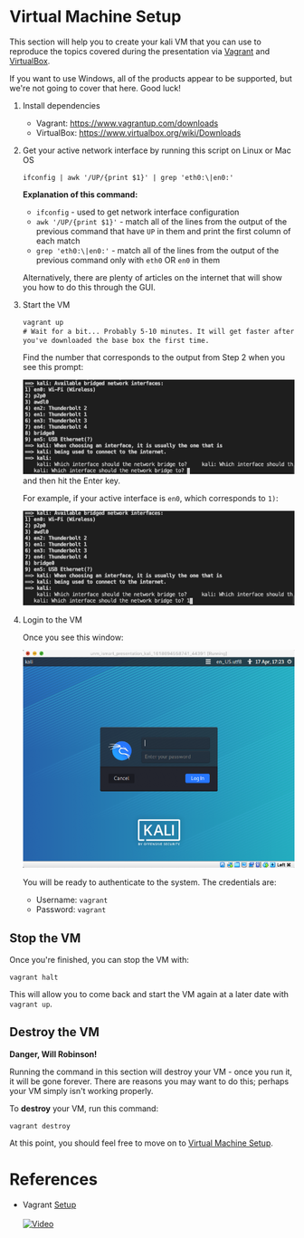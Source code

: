 # Virtual Machine Setup
This section will help you to create your kali VM that you can use to reproduce the topics covered during the presentation via [Vagrant](https://www.vagrantup.com/) and [VirtualBox](https://www.virtualbox.org/). 

If you want to use Windows, all of the products appear to be supported, but we're not going to cover that here. Good luck!
1. Install dependencies
   * Vagrant: https://www.vagrantup.com/downloads
   * VirtualBox: https://www.virtualbox.org/wiki/Downloads

2. Get your active network interface by running this script on Linux or Mac OS
   ```
   ifconfig | awk '/UP/{print $1}' | grep 'eth0:\|en0:'
   ```
   **Explanation of this command:**
   * `ifconfig` - used to get network interface configuration
   * `awk '/UP/{print $1}'` - match all of the lines from the output of the previous command that have `UP` in them and print the first column of each match
   * `grep 'eth0:\|en0:'` - match all of the lines from the output of the previous command only with `eth0` OR `en0` in them

   Alternatively, there are plenty of articles on the internet that will show you how to do this through the GUI.

3. Start the VM
    ```
    vagrant up
    # Wait for a bit... Probably 5-10 minutes. It will get faster after you've downloaded the base box the first time. 
    ```
    Find the number that corresponds to the output from Step 2 when you see this prompt:

    ![](images/vagrant_question.png)  
    and then hit the Enter key.

    For example, if your active interface is `en0`, which corresponds to `1)`:

    ![](images/answer_vagrant_question.png)

4. Login to the VM
  
   Once you see this window:

   ![](images/login_prompt.png)

   You will be ready to authenticate to the system. The credentials are:
   * Username: `vagrant`
   * Password: `vagrant`

## Stop the VM
Once you're finished, you can stop the VM with:
```
vagrant halt
```
This will allow you to come back and start the VM again at a later date with `vagrant up`.

## Destroy the VM
**Danger, Will Robinson!**

Running the command in this section will destroy your VM - once you run it, it will be gone forever. There are reasons you may want to do this; perhaps your VM simply isn't working properly. 

To **destroy** your VM, run this command:
```
vagrant destroy
```

At this point, you should feel free to move on to [Virtual Machine Setup](1_vm_setup.md).

# References

* Vagrant [Setup](https://www.vagrantup.com/docs/installation)
<br/><br/>
[![Video](https://img.youtube.com/vi/wX75Z-4MEoM/0.jpg)](https://www.youtube.com/watch?v=wX75Z-4MEoM "Network Chuck")
